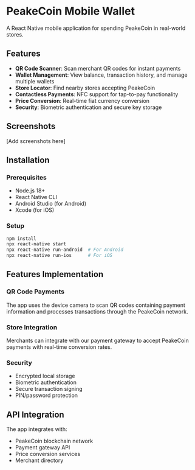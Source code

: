 # PeakeCoin Mobile Wallet

A React Native mobile application for spending PeakeCoin in real-world stores.

## Features

- **QR Code Scanner**: Scan merchant QR codes for instant payments
- **Wallet Management**: View balance, transaction history, and manage multiple wallets
- **Store Locator**: Find nearby stores accepting PeakeCoin
- **Contactless Payments**: NFC support for tap-to-pay functionality
- **Price Conversion**: Real-time fiat currency conversion
- **Security**: Biometric authentication and secure key storage

## Screenshots

[Add screenshots here]

## Installation

### Prerequisites
- Node.js 18+
- React Native CLI
- Android Studio (for Android)
- Xcode (for iOS)

### Setup
```bash
npm install
npx react-native start
npx react-native run-android  # For Android
npx react-native run-ios      # For iOS
```

## Features Implementation

### QR Code Payments
The app uses the device camera to scan QR codes containing payment information and processes transactions through the PeakeCoin network.

### Store Integration
Merchants can integrate with our payment gateway to accept PeakeCoin payments with real-time conversion rates.

### Security
- Encrypted local storage
- Biometric authentication
- Secure transaction signing
- PIN/password protection

## API Integration

The app integrates with:
- PeakeCoin blockchain network
- Payment gateway API
- Price conversion services
- Merchant directory
